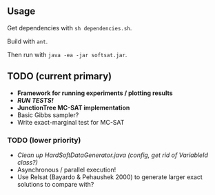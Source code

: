 ## Usage
Get dependencies with `sh dependencies.sh`.

Build with `ant`.

Then run with `java -ea -jar softsat.jar`.


## TODO (current primary)
* **Framework for running experiments / plotting results**
* ***RUN TESTS!***
* **JunctionTree MC-SAT implementation**
* Basic Gibbs sampler?
* Write exact-marginal test for MC-SAT


### TODO (lower priority)
* *Clean up HardSoftDataGenerator.java (config, get rid of VariableId class?)*
* Asynchronous / parallel execution!
* Use Relsat (Bayardo & Pehaushek 2000) to generate larger exact solutions to compare with?
